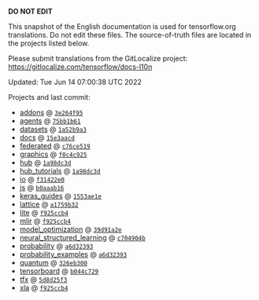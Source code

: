 __DO NOT EDIT__

This snapshot of the English documentation is used for tensorflow.org
translations. Do not edit these files. The source-of-truth files are located in
the projects listed below.

Please submit translations from the GitLocalize project: https://gitlocalize.com/tensorflow/docs-l10n

Updated: Tue Jun 14 07:00:38 UTC 2022

Projects and last commit:

- [addons](https://github.com/tensorflow/addons/tree/master/docs) @ <a href='https://github.com/tensorflow/addons/commit/3e264f95e32983ba7aff2d8636057778e36c7ddd'><code>3e264f95</code></a>
- [agents](https://github.com/tensorflow/agents/tree/master/docs) @ <a href='https://github.com/tensorflow/agents/commit/75bb1b6115c165293495e0f838339b561a3e2232'><code>75bb1b61</code></a>
- [datasets](https://github.com/tensorflow/datasets/tree/master/docs) @ <a href='https://github.com/tensorflow/datasets/commit/1a52b9a33e2ac07f5f89b8f8dc4928cdbc51122c'><code>1a52b9a3</code></a>
- [docs](https://github.com/tensorflow/docs/tree/master/site/en) @ <a href='https://github.com/tensorflow/docs/commit/15e3aacd49f334cb0eec67f5643cfdbc35a60624'><code>15e3aacd</code></a>
- [federated](https://github.com/tensorflow/federated/tree/main/docs) @ <a href='https://github.com/tensorflow/federated/commit/c76ce51941ab03033759391f645ba4a643455991'><code>c76ce519</code></a>
- [graphics](https://github.com/tensorflow/graphics/tree/master/tensorflow_graphics/g3doc) @ <a href='https://github.com/tensorflow/graphics/commit/f0c4c9256c9b1a6a5337762d763e4910631c65c4'><code>f0c4c925</code></a>
- [hub](https://github.com/tensorflow/hub/tree/master/docs) @ <a href='https://github.com/tensorflow/hub/commit/1a98dc3dfa68f3d7b05c1fef0667ff674a99dff9'><code>1a98dc3d</code></a>
- [hub_tutorials](https://github.com/tensorflow/hub/tree/master/examples/colab) @ <a href='https://github.com/tensorflow/hub/commit/1a98dc3dfa68f3d7b05c1fef0667ff674a99dff9'><code>1a98dc3d</code></a>
- [io](https://github.com/tensorflow/io/tree/master/docs) @ <a href='https://github.com/tensorflow/io/commit/f31422e0eeb08e6336411009d316ff9d0d36edf1'><code>f31422e0</code></a>
- [js](https://github.com/tensorflow/tfjs-website/tree/master/docs) @ <a href='https://github.com/tensorflow/tfjs-website/commit/b0aaab1605bbb2ed7653f1d86656582ba06e9795'><code>b0aaab16</code></a>
- [keras_guides](https://github.com/tensorflow/docs/tree/snapshot-keras/site/en/guide/keras) @ <a href='https://github.com/tensorflow/docs/commit/1553ae1e4a149be71703e2ee60173b3d1e0e8c00'><code>1553ae1e</code></a>
- [lattice](https://github.com/tensorflow/lattice/tree/master/docs) @ <a href='https://github.com/tensorflow/lattice/commit/a1759b3243131cafca37d46b1977362dec8abee3'><code>a1759b32</code></a>
- [lite](https://github.com/tensorflow/tensorflow/tree/master/tensorflow/lite/g3doc) @ <a href='https://github.com/tensorflow/tensorflow/commit/f925ccb43f91d0bb0f181d223f31ded3872029e1'><code>f925ccb4</code></a>
- [mlir](https://github.com/tensorflow/tensorflow/tree/master/tensorflow/compiler/mlir/g3doc) @ <a href='https://github.com/tensorflow/tensorflow/commit/f925ccb43f91d0bb0f181d223f31ded3872029e1'><code>f925ccb4</code></a>
- [model_optimization](https://github.com/tensorflow/model-optimization/tree/master/tensorflow_model_optimization/g3doc) @ <a href='https://github.com/tensorflow/model-optimization/commit/39d91a2ee0c9395df6c217ce54e86c707910857c'><code>39d91a2e</code></a>
- [neural_structured_learning](https://github.com/tensorflow/neural-structured-learning/tree/master/g3doc) @ <a href='https://github.com/tensorflow/neural-structured-learning/commit/c704904b3c1baaf6da90013b90f7aae08492158f'><code>c704904b</code></a>
- [probability](https://github.com/tensorflow/probability/tree/main/tensorflow_probability/g3doc) @ <a href='https://github.com/tensorflow/probability/commit/a6d3239364c3133d82149b0ad94642d43d3e647b'><code>a6d32393</code></a>
- [probability_examples](https://github.com/tensorflow/probability/tree/main/tensorflow_probability/examples/jupyter_notebooks) @ <a href='https://github.com/tensorflow/probability/commit/a6d3239364c3133d82149b0ad94642d43d3e647b'><code>a6d32393</code></a>
- [quantum](https://github.com/tensorflow/quantum/tree/master/docs) @ <a href='https://github.com/tensorflow/quantum/commit/326eb300d4a217f34f75cc8e0ff47bc5fc385803'><code>326eb300</code></a>
- [tensorboard](https://github.com/tensorflow/tensorboard/tree/master/docs) @ <a href='https://github.com/tensorflow/tensorboard/commit/b044c729e131097fc133c06d453a712f45f90b1d'><code>b044c729</code></a>
- [tfx](https://github.com/tensorflow/tfx/tree/master/docs) @ <a href='https://github.com/tensorflow/tfx/commit/5d8d25f3e8de2faa54be42a889148cfe6cf67fa9'><code>5d8d25f3</code></a>
- [xla](https://github.com/tensorflow/tensorflow/tree/master/tensorflow/compiler/xla/g3doc) @ <a href='https://github.com/tensorflow/tensorflow/commit/f925ccb43f91d0bb0f181d223f31ded3872029e1'><code>f925ccb4</code></a>

